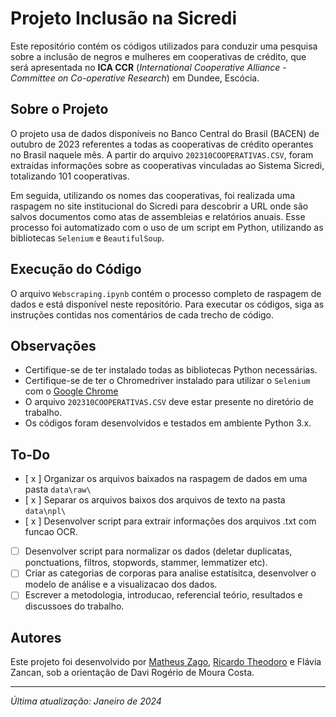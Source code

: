 # Projeto Inclusão na Sicredi

Este repositório contém os códigos utilizados para conduzir uma pesquisa sobre a inclusão de negros e mulheres em cooperativas de crédito, que será apresentada no **ICA CCR** (_International Cooperative Alliance - Committee on Co-operative Research_) em Dundee, Escócia.

## Sobre o Projeto

O projeto usa de dados disponíveis no Banco Central do Brasil (BACEN) de outubro de 2023 referentes a todas as cooperativas de crédito operantes no Brasil naquele mês. A partir do arquivo `202310COOPERATIVAS.CSV`, foram extraídas informações sobre as cooperativas vinculadas ao Sistema Sicredi, totalizando 101 cooperativas.

Em seguida, utilizando os nomes das cooperativas, foi realizada uma raspagem no site institucional do Sicredi para descobrir a URL onde são salvos documentos como atas de assembleias e relatórios anuais. Esse processo foi automatizado com o uso de um script em Python, utilizando as bibliotecas `Selenium` e `BeautifulSoup`.

## Execução do Código

O arquivo `Webscraping.ipynb` contém o processo completo de raspagem de dados e está disponível neste repositório.
Para executar os códigos, siga as instruções contidas nos comentários de cada trecho de código.

## Observações

- Certifique-se de ter instalado todas as bibliotecas Python necessárias.
- Certifique-se de ter o Chromedriver instalado para utilizar o `Selenium` com o [Google Chrome](https://chromedriver.chromium.org/downloads)
- O arquivo `202310COOPERATIVAS.CSV` deve estar presente no diretório de trabalho.
- Os códigos foram desenvolvidos e testados em ambiente Python 3.x.

## To-Do

- [ x ] Organizar os arquivos baixados na raspagem de dados em uma pasta `data\raw\`
- [ x ] Separar os arquivos baixos dos arquivos de texto na pasta `data\npl\`
- [ x ] Desenvolver script para extrair informações dos arquivos .txt com funcao OCR.
- [ ] Desenvolver script para normalizar os dados (deletar duplicatas, ponctuations, filtros, stopwords, stammer, lemmatizer etc).
- [ ] Criar as categorias de corporas para analise estatísitca, desenvolver o modelo de análise e a visualizacao dos dados.
- [ ] Escrever a metodologia, introducao, referencial teório, resultados e discussoes do trabalho.

## Autores

Este projeto foi desenvolvido por [Matheus Zago](https://github.com/mjzago), [Ricardo Theodoro](https://github.com/rtheodoro) e Flávia Zancan, sob a orientação de Davi Rogério de Moura Costa.

---

_Última atualização: Janeiro de 2024_
